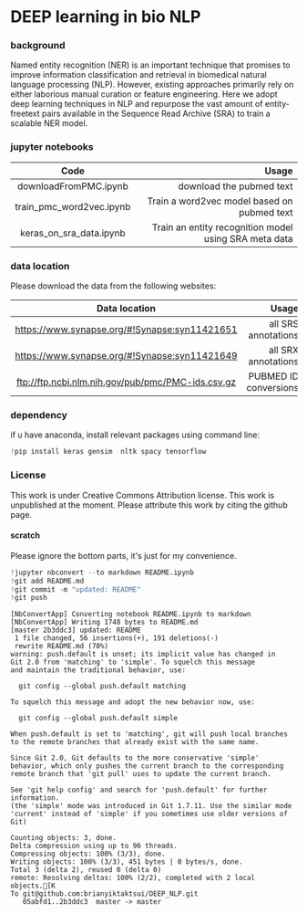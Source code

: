 
# DEEP learning in bio NLP

### background
Named entity recognition (NER) is an important technique that promises to improve information classification and retrieval in biomedical natural language processing (NLP). However, existing approaches primarily rely on either laborious manual curation or feature engineering. Here we adopt deep learning techniques in NLP and repurpose the vast amount of entity-freetext pairs available in the Sequence Read Archive (SRA) to train a scalable NER model. 


###  jupyter notebooks

|Code| Usage| 
|:--------------:|------:|
|downloadFromPMC.ipynb|download the pubmed text|
|train_pmc_word2vec.ipynb| Train a word2vec model based on pubmed text|
|keras_on_sra_data.ipynb| Train an entity recognition model using SRA meta data |

### data location 

Please download the data from the following websites:

|Data location| Usage|
|:--------------:|------:|
|https://www.synapse.org/#!Synapse:syn11421651 | all SRS annotations|
| https://www.synapse.org/#!Synapse:syn11421649 | all SRX annotations|
|ftp://ftp.ncbi.nlm.nih.gov/pub/pmc/PMC-ids.csv.gz|PUBMED ID conversions|

### dependency
if u have anaconda, install relevant packages using command line: 




```python
!pip install keras gensim  nltk spacy tensorflow

```



### License
This work is under Creative Commons Attribution license. This work is unpublished at the moment. Please attribute this work by citing the github page. 


#### scratch
Please ignore the bottom parts, it's just for my convenience. 


```python
!jupyter nbconvert --to markdown README.ipynb
!git add README.md
!git commit -m "updated: README"
!git push 
```

    [NbConvertApp] Converting notebook README.ipynb to markdown
    [NbConvertApp] Writing 1748 bytes to README.md
    [master 2b3ddc3] updated: README
     1 file changed, 56 insertions(+), 191 deletions(-)
     rewrite README.md (70%)
    warning: push.default is unset; its implicit value has changed in
    Git 2.0 from 'matching' to 'simple'. To squelch this message
    and maintain the traditional behavior, use:
    
      git config --global push.default matching
    
    To squelch this message and adopt the new behavior now, use:
    
      git config --global push.default simple
    
    When push.default is set to 'matching', git will push local branches
    to the remote branches that already exist with the same name.
    
    Since Git 2.0, Git defaults to the more conservative 'simple'
    behavior, which only pushes the current branch to the corresponding
    remote branch that 'git pull' uses to update the current branch.
    
    See 'git help config' and search for 'push.default' for further information.
    (the 'simple' mode was introduced in Git 1.7.11. Use the similar mode
    'current' instead of 'simple' if you sometimes use older versions of Git)
    
    Counting objects: 3, done.
    Delta compression using up to 96 threads.
    Compressing objects: 100% (3/3), done.
    Writing objects: 100% (3/3), 451 bytes | 0 bytes/s, done.
    Total 3 (delta 2), reused 0 (delta 0)
    remote: Resolving deltas: 100% (2/2), completed with 2 local objects.[K
    To git@github.com:brianyiktaktsui/DEEP_NLP.git
       05abfd1..2b3ddc3  master -> master

